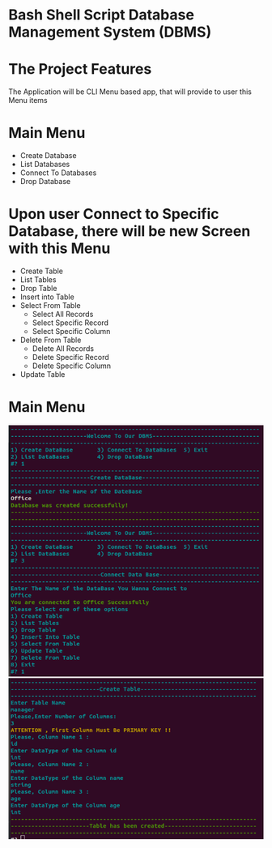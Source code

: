 # Bash Shell Script Database Management System (DBMS)
# The Project Features
The Application will be CLI Menu based app, that will provide to user this Menu items
# Main Menu
- Create Database
- List Databases
- Connect To Databases
- Drop Database
# Upon user Connect to Specific Database, there will be new Screen with this Menu
- Create Table 
- List Tables
- Drop Table
- Insert into Table
- Select From Table 
    - Select All Records
    - Select Specific Record
    - Select Specific Column
- Delete From Table
    - Delete All Records
    - Delete Specific Record
    - Delete Specific Column
- Update Table

# Main Menu
![](https://github.com/alaafarouk8/DBMS/blob/main/screenshots/1.png?raw=true)
![](https://github.com/alaafarouk8/DBMS/blob/main/screenshots/2.png?raw=true)


